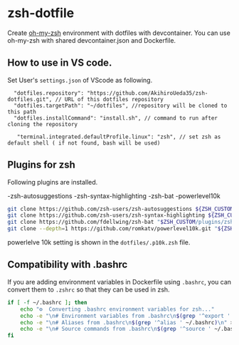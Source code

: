 # zsh-dotfile 

Create [oh-my-zsh](https://ohmyz.sh/) environment with dotfiles with devcontainer. 
You can use oh-my-zsh with shared devcontainer.json and Dockerfile.  

## How to use in VS code.

Set User's `settings.json` of VScode as following.

```jsonc
  "dotfiles.repository": "https://github.com/AkihiroUeda35/zsh-dotfiles.git", // URL of this dotfiles repository
  "dotfiles.targetPath": "~/dotfiles", //repository will be cloned to this path
  "dotfiles.installCommand": "install.sh", // command to run after cloning the repository

   "terminal.integrated.defaultProfile.linux": "zsh", // set zsh as default shell ( if not found, bash will be used)
```

## Plugins for zsh

Following plugins are installed.

-zsh-autosuggestions
-zsh-syntax-highlighting
-zsh-bat
-powerlevel10k

```bash 
git clone https://github.com/zsh-users/zsh-autosuggestions ${ZSH_CUSTOM:-"$HOME/.oh-my-zsh/custom"}/plugins/zsh-autosuggestions
git clone https://github.com/zsh-users/zsh-syntax-highlighting ${ZSH_CUSTOM:-"$HOME/.oh-my-zsh/custom"}/plugins/zsh-syntax-highlighting
git clone https://github.com/fdellwing/zsh-bat "$ZSH_CUSTOM/plugins/zsh-bat"
git clone --depth=1 https://github.com/romkatv/powerlevel10k.git "${ZSH_CUSTOM:-$HOME/.oh-my-zsh/custom}/themes/powerlevel10k"
```

powerlelve 10k setting is shown in the `dotfiles/.p10k.zsh` file.

## Compatibility with .bashrc

If you are adding environment variables in Dockerfile using `.bashrc`, you can convert them to `.zshrc` so that they can be used in zsh. 

```bash
if [ -f ~/.bashrc ]; then
    echo "⚙️  Converting .bashrc environment variables for zsh..."    
    echo -e "\n# Environment variables from .bashrc\n$(grep '^export ' ~/.bashrc | grep -v 'shopt\|function')\n" >> ~/.zshrc
    echo -e "\n# Aliases from .bashrc\n$(grep '^alias ' ~/.bashrc)\n" >> ~/.zshrc
    echo -e "\n# Source commands from .bashrc\n$(grep '^source ' ~/.bashrc)\n" >> ~/.zshrc
fi
```